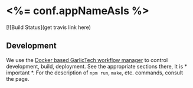 # <%= conf.appNameAsIs %>

[![Build Status](get travis link here)

## Development

We use the [Docker based GarlicTech workflow manager](https://github.com/garlictech/workflows) to control development, build, deployment. 
See the appropriate sections there, It is * important *. For the description of `npm run`, `make`, etc. commands, consult the page.
